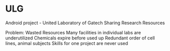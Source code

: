 # ULG
Android project - United Laboratory of Gatech 
Sharing Research Resources

Problem: Wasted Resources
Many facilities in individual labs are underutilized Chemicals expire before used up
Redundant order of cell lines, animal subjects Skills for one project are never used
